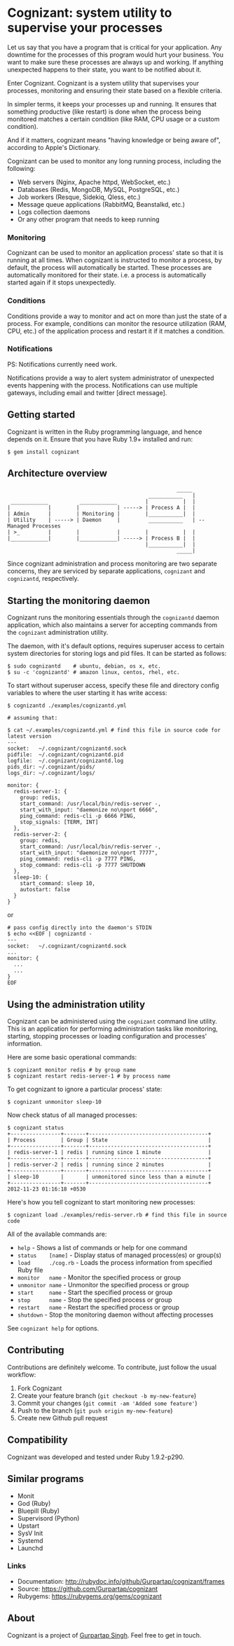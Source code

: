 # Cognizant: system utility to supervise your processes

Let us say that you have a program that is critical for your application. Any
downtime for the processes of this program would hurt your business. You want
to make sure these processes are always up and working. If anything unexpected
happens to their state, you want to be notified about it.

Enter Cognizant. Cognizant is a system utility that supervises your processes,
monitoring and ensuring their state based on a flexible criteria.

In simpler terms, it keeps your processes up and running. It ensures
that something productive (like restart) is done when the process being
monitored matches a certain condition (like RAM, CPU usage or a custom
condition).

And if it matters, cognizant means "having knowledge or being aware of",
according to Apple's Dictionary.

Cognizant can be used to monitor any long running process, including the
following:

- Web servers (Nginx, Apache httpd, WebSocket, etc.)
- Databases (Redis, MongoDB, MySQL, PostgreSQL, etc.)
- Job workers (Resque, Sidekiq, Qless, etc.)
- Message queue applications (RabbitMQ, Beanstalkd, etc.)
- Logs collection daemons
- Or any other program that needs to keep running

### Monitoring

Cognizant can be used to monitor an application process' state so that it
is running at all times. When cognizant is instructed to monitor a process,
by default, the process will automatically be started. These processes are
automatically monitored for their state. i.e. a process is automatically
started again if it stops unexpectedly.

### Conditions

Conditions provide a way to monitor and act on more than just the state of a
process. For example, conditions can monitor the resource utilization (RAM,
CPU, etc.) of the application process and restart it if it matches a
condition.

### Notifications

PS: Notifications currently need work.

Notifications provide a way to alert system administrator of unexpected events
happening with the process. Notifications can use multiple gateways, including
email and twitter [direct message].

## Getting started

Cognizant is written in the Ruby programming language, and hence depends on
it. Ensure that you have Ruby 1.9+ installed and run:

    $ gem install cognizant

## Architecture overview

                                                          _____
                                                 ___________   |
     ____________          ____________         |           |  |
    |            |        |            | -----> | Process A |  |
    | Admin      |        | Monitoring |        |___________|  |
    | Utility    | -----> | Daemon     |         ___________   | -- Managed Processes
    | >_         |        |            |        |           |  |
    |____________|        |____________| -----> | Process B |  |
                                                |___________|  |
                                                          _____|

Since cognizant administration and process monitoring are two separate concerns, they are serviced by separate applications, `cognizant` and `cognizantd`, respectively.

## Starting the monitoring daemon

Cognizant runs the monitoring essentials through the `cognizantd` daemon application, which also maintains a server for accepting commands from the `cognizant` administration utility.

The daemon, with it's default options, requires superuser access to certain system directories for storing logs and pid files. It can be started as follows:

    $ sudo cognizantd    # ubuntu, debian, os x, etc.
    $ su -c 'cognizantd' # amazon linux, centos, rhel, etc.

To start without superuser access, specify these file and directory config variables to where the user starting it has write access:

    $ cognizantd ./examples/cognizantd.yml
    
    # assuming that:
    
    $ cat ~/.examples/cognizantd.yml # find this file in source code for latest version
    ---
    socket:   ~/.cognizant/cognizantd.sock
    pidfile:  ~/.cognizant/cognizantd.pid
    logfile:  ~/.cognizant/cognizantd.log
    pids_dir: ~/.cognizant/pids/
    logs_dir: ~/.cognizant/logs/
    
    monitor: {
      redis-server-1: {
        group: redis,
        start_command: /usr/local/bin/redis-server -,
        start_with_input: "daemonize no\nport 6666",
        ping_command: redis-cli -p 6666 PING,
        stop_signals: [TERM, INT]
      },
      redis-server-2: {
        group: redis,
        start_command: /usr/local/bin/redis-server -,
        start_with_input: "daemonize no\nport 7777",
        ping_command: redis-cli -p 7777 PING,
        stop_command: redis-cli -p 7777 SHUTDOWN
      },
      sleep-10: {
        start_command: sleep 10,
        autostart: false
      }
    }

or

    # pass config directly into the daemon's STDIN
    $ echo <<EOF | cognizantd -
    ---
    socket:   ~/.cognizant/cognizantd.sock
    ...
    monitor: {
      ...
      ...
    }
    EOF

## Using the administration utility

Cognizant can be administered using the `cognizant` command line utility. This is an application for performing administration tasks like monitoring, starting, stopping processes or loading configuration and processes' information.

Here are some basic operational commands:

    $ cognizant monitor redis # by group name
    $ cognizant restart redis-server-1 # by process name

To get cognizant to ignore a particular process' state:

    $ cognizant unmonitor sleep-10

Now check status of all managed processes:

    $ cognizant status
    +----------------+-------+--------------------------------------+
    | Process        | Group | State                                |
    +----------------+-------+--------------------------------------+
    | redis-server-1 | redis | running since 1 minute               |
    +----------------+-------+--------------------------------------+
    | redis-server-2 | redis | running since 2 minutes              |
    +----------------+-------+--------------------------------------+
    | sleep-10       |       | unmonitored since less than a minute |
    +----------------+-------+--------------------------------------+
    2012-11-23 01:16:18 +0530

Here's how you tell cognizant to start monitoring new processes:

    $ cognizant load ./examples/redis-server.rb # find this file in source code

All of the available commands are:

- `help`               - Shows a list of commands or help for one command
- `status    [name]`   - Display status of managed process(es) or group(s)
- `load      ./cog.rb` - Loads the process information from specified Ruby file
- `monitor   name`     - Monitor the specified process or group
- `unmonitor name`     - Unmonitor the specified process or group
- `start     name`     - Start the specified process or group
- `stop      name`     - Stop the specified process or group
- `restart   name`     - Restart the specified process or group
- `shutdown`           - Stop the monitoring daemon without affecting processes

See `cognizant help` for options.

## Contributing

Contributions are definitely welcome. To contribute, just follow the usual
workflow:

1. Fork Cognizant
2. Create your feature branch (`git checkout -b my-new-feature`)
3. Commit your changes (`git commit -am 'Added some feature'`)
4. Push to the branch (`git push origin my-new-feature`)
5. Create new Github pull request

## Compatibility

Cognizant was developed and tested under Ruby 1.9.2-p290.

## Similar programs

- Monit
- God (Ruby)
- Bluepill (Ruby)
- Supervisord (Python)
- Upstart
- SysV Init
- Systemd
- Launchd

### Links

- Documentation: http://rubydoc.info/github/Gurpartap/cognizant/frames
- Source: https://github.com/Gurpartap/cognizant
- Rubygems: https://rubygems.org/gems/cognizant

## About

Cognizant is a project of [Gurpartap Singh](http://gurpartap.com/). Feel free
to get in touch.
